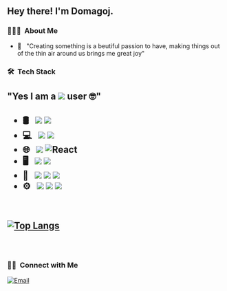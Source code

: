<h2> Hey there! I'm Domagoj.</h2>

<h3> 👨🏻‍💻 &nbsp;About Me </h3>

- 🤔 &nbsp; "Creating something is a beutiful passion to have, making things out of the thin air around us brings me great joy"

<h3> 🛠 &nbsp;Tech Stack</h3>

<h2> "Yes I am a <img src="https://img.shields.io/badge/Arch_Linux-1793D1?style=for-the-badge&logo=arch-linux&logoColor=white"/> user 🤓" <h2>

- 🛢 &nbsp;
  <img src="https://img.shields.io/badge/Amazon_AWS-232F3E?style=for-the-badge&logo=amazon-aws&logoColor=white"/>
  <img src="https://img.shields.io/badge/Linode-00A95C?style=for-the-badge&logo=Linode&logoColor=white"/>
- 💻 &nbsp;
  <img src="https://img.shields.io/badge/Python-3776AB?style=for-the-badge&logo=python&logoColor=white"/>
  <img src="https://img.shields.io/badge/C-00599C?style=for-the-badge&logo=c&logoColor=white"/>
- 🌐 &nbsp;
  <img src="https://img.shields.io/badge/Angular-DD0031?style=for-the-badge&logo=angular&logoColor=white"/>
  ![React](https://img.shields.io/badge/react-%2320232a.svg?style=for-the-badge&logo=react&logoColor=%2361DAFB)
- 🖥 &nbsp;
  <img src="https://img.shields.io/badge/Adobe%20Photoshop-31A8FF?style=for-the-badge&logo=Adobe%20Photoshop&logoColor=black"/>
  <img src="https://img.shields.io/badge/Figma-F24E1E?style=for-the-badge&logo=figma&logoColor=white"/>
- 🔧 &nbsp;
  <img src="https://img.shields.io/badge/Spring-6DB33F?style=for-the-badge&logo=spring&logoColor=white"/>
  <img src="https://img.shields.io/badge/Unity-100000?style=for-the-badge&logo=unity&logoColor=white"/>
  <img src="https://img.shields.io/badge/Discord-7289DA?style=for-the-badge&logo=discord&logoColor=white"/>
- ⚙ &nbsp;
  <img src="https://img.shields.io/badge/Linux-FCC624?style=for-the-badge&logo=linux&logoColor=black"/>
  <img src="https://img.shields.io/badge/Arduino-00979D?style=for-the-badge&logo=Arduino&logoColor=white"/>
  <img src="https://img.shields.io/badge/Raspberry%20Pi-A22846?style=for-the-badge&logo=Raspberry%20Pi&logoColor=white"/>


  
<br/>

[![Top Langs](https://github-readme-stats-git-masterrstaa-rickstaa.vercel.app/api/top-langs/?username=GyroZepelix&hide=tex,html,css)](https://github.com/anuraghazra/github-readme-stats)

<br/>

<h3> 🤝🏻 &nbsp;Connect with Me </h3>

<a href="mailto:domagoj.gjalic05@gmail.com"><img alt="Email" src="https://img.shields.io/badge/Email-domagoj.gjalic05@gmail.com-blue?style=flat-square&logo=gmail"></a>
